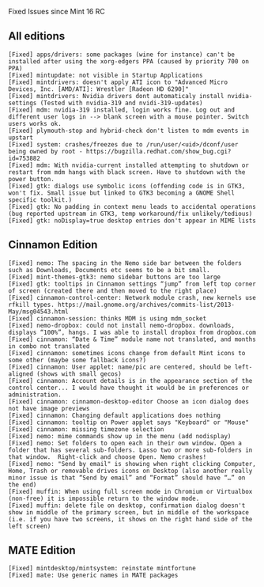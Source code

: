 Fixed Issues since Mint 16 RC

All editions
------------
	[Fixed] apps/drivers: some packages (wine for instance) can't be installed after using the xorg-edgers PPA (caused by priority 700 on PPA)	
	[Fixed] mintupdate: not visible in Startup Applications	
	[Fixed] mintdrivers: doesn't apply ATI icon to "Advanced Micro Devices, Inc. [AMD/ATI]: Wrestler [Radeon HD 6290]"	
	[Fixed] mintdrivers: Nvidia drivers dont automaticaly install nvidia-settings (Tested with nvidia-319 and nvidi-319-updates)
	[Fixed] mdm: nvidia-319 installed, login works fine. Log out and different user logs in --> blank screen with a mouse pointer. Switch users works ok.
	[Fixed] plymouth-stop and hybrid-check don't listen to mdm events in upstart
	[Fixed] system: crashes/freezes	due to /run/user/<uid>/dconf/user being owned by root - https://bugzilla.redhat.com/show_bug.cgi?id=753882
	[Fixed] mdm: With nvidia-current installed attempting to shutdown or restart from mdm hangs with black screen. Have to shutdown with the power button.		
	[Fixed] gtk: dialogs use symbolic icons (offending code is in GTK3, won't fix. Small issue but linked to GTK3 becoming a GNOME Shell specific toolkit.)
	[Fixed] gtk: No padding in context menu leads to accidental operations (bug reported upstream in GTK3, temp workaround/fix unlikely/tedious)
	[Fixed] gtk: noDisplay=true desktop entries don't appear in MIME lists

Cinnamon Edition
----------------
	[Fixed] nemo: The spacing in the Nemo side bar between the folders such as Downloads, Documents etc seems to be a bit small.	
	[Fixed] mint-themes-gtk3: nemo sidebar buttons are too large
	[Fixed] gtk: tooltips in Cinnamon settings “jump” from left top corner of screen (created there and then moved to the right place)	
	[Fixed] cinnamon-control-center: Network module crash, new kernels use rfkill types. https://mail.gnome.org/archives/commits-list/2013-May/msg04543.html
	[Fixed] cinnamon-session: thinks MDM is using mdm_socket
	[Fixed] nemo-dropbox: could not install nemo-dropbox. downloads, displays “100%”, hangs. I was able to install dropbox from dropbox.com		
	[Fixed] cinnamon: “Date & Time” module name not translated, and months in combo not translated
	[Fixed] cinnamon: sometimes icons change from default Mint icons to some other (maybe some fallback icons?)	
	[Fixed] cinnamon: User applet: name/pic are centered, should be left-aligned (shows with small gecos)
	[Fixed] cinnamon: Account details is in the appearance section of the control center... I would have thought it would be in preferences or administration.		
	[Fixed] cinnamon: cinnamon-desktop-editor Choose an icon dialog does not have image previews	
    [Fixed] cinnamon: Changing default applications does nothing
    [Fixed] cinnamon: tooltip on Power applet says "Keyboard" or "Mouse"	
	[Fixed] cinnamon: missing timezone selection
	[Fixed] nemo: mime commands show up in the menu (add nodisplay)
	[Fixed] nemo: Set folders to open each in their own window. Open a folder that has several sub-folders. Lasso two or more sub-folders in that window.  Right-click and choose Open. Nemo crashes!			
	[Fixed] nemo: "Send by email" is showing when right clicking Computer, Home, Trash or removable drives icons on Desktop (also another really minor issue is that “Send by email” and “Format” should have “…” on the end)	
	[Fixed] muffin: When using full screen mode in Chromium or Virtualbox (non-free) it is impossible return to the window mode.	
	[Fixed] muffin: delete file on desktop, confirmation dialog doesn't show in middle of the primary screen, but in middle of the workspace (i.e. if you have two screens, it shows on the right hand side of the left screen)	

MATE Edition
------------
	[Fixed] mintdesktop/mintsystem: reinstate mintfortune
	[Fixed] mate: Use generic names in MATE packages
	